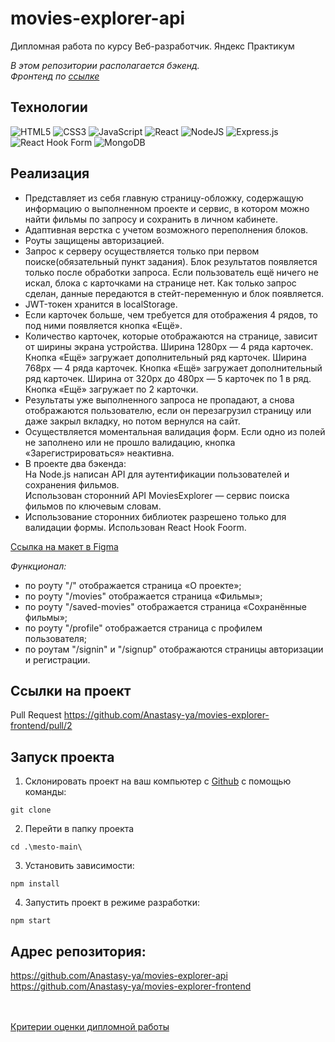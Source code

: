 # movies-explorer-api
Дипломная работа по курсу Веб-разработчик. Яндекс Практикум

*В этом репозитории располагается бэкенд.*<br>
*Фронтенд по [ссылке](https://github.com/Anastasy-ya/movies-explorer-frontend)*

## Технологии
![HTML5](https://img.shields.io/badge/html5-%23E34F26.svg?style=for-the-badge&logo=html5&logoColor=white)
![CSS3](https://img.shields.io/badge/css3-%231572B6.svg?style=for-the-badge&logo=css3&logoColor=white)
![JavaScript](https://img.shields.io/badge/javascript-%23323330.svg?style=for-the-badge&logo=javascript&logoColor=%23F7DF1E)
![React](https://img.shields.io/badge/react-%2320232a.svg?style=for-the-badge&logo=react&logoColor=%2361DAFB)
![NodeJS](https://img.shields.io/badge/node.js-6DA55F?style=for-the-badge&logo=node.js&logoColor=white)
![Express.js](https://img.shields.io/badge/express.js-%23404d59.svg?style=for-the-badge&logo=express&logoColor=%2361DAFB)
![React Hook Form](https://img.shields.io/badge/React%20Hook%20Form-%23EC5990.svg?style=for-the-badge&logo=reacthookform&logoColor=white)
![MongoDB](https://img.shields.io/badge/MongoDB-%234ea94b.svg?style=for-the-badge&logo=mongodb&logoColor=white)


## Реализация
- Представляет из себя главную страницу-обложку, содержащую информацию о выполненном проекте и сервис, в котором можно найти фильмы по запросу и сохранить в личном кабинете.
- Адаптивная верстка с учетом возможного переполнения блоков. 
- Роуты защищены авторизацией. 
- Запрос к серверу осуществляется только при первом поиске(обязательный пункт задания).
Блок результатов появляется только после обработки запроса. Если пользователь ещё ничего не искал, блока с карточками на странице нет. Как только запрос сделан, 
данные передаются в стейт-переменную и блок появляется. 
- JWT-токен хранится в localStorage. 
- Если карточек больше, чем требуется для отображения 4 рядов, то под ними появляется кнопка «Ещё». 
- Количество карточек, которые отображаются на странице, зависит от ширины экрана устройства.
Ширина 1280px — 4 ряда карточек. Кнопка «Ещё» загружает дополнительный ряд карточек. Ширина 768px — 4 ряда карточек. Кнопка «Ещё» загружает дополнительный ряд карточек.
Ширина от 320px до 480px — 5 карточек по 1 в ряд. Кнопка «Ещё» загружает по 2 карточки. 
- Результаты уже выполненного запроса не пропадают, а снова отображаются пользователю, если он перезагрузил страницу или даже закрыл вкладку, но потом вернулся на сайт.
- Осуществляется моментальная валидация форм. Если одно из полей не заполнено или не прошло валидацию, кнопка «Зарегистрироваться» неактивна.
- В проекте два бэкенда:<br>
На Node.js написан API для аутентификации пользователей и сохранения фильмов.<br>
Использован сторонний API MoviesExplorer — сервис поиска фильмов по ключевым словам.
- Использование сторонних библиотек разрешено только для валидации формы. Использован React Hook Foorm.



[Ссылка на макет в Figma](https://www.figma.com/file/mqW0Joa8w2EToBoXqKky1S/Diploma-(Copy)?type=design&node-id=344-0&mode=design)


*Функционал:*

*  по роуту "/" отображается страница «О проекте»;
*  по роуту "/movies" отображается страница «Фильмы»;
*  по роуту "/saved-movies" отображается страница «Сохранённые фильмы»;
*  по роуту "/profile" отображается страница с профилем пользователя;
*  по роутам "/signin" и "/signup" отображаются страницы авторизации и регистрации.

<!---Graduate work on the course web developer/backend-->


## Ссылки на проект

<!--Frontend https://anastasy-ya.diplom.nomoredomains.xyz

Backend https://api.anastasy-ya.diplom.nomoredomains.xyz-->

Pull Request https://github.com/Anastasy-ya/movies-explorer-frontend/pull/2


## Запуск проекта

1. Склонировать проект на ваш компьютер с [Github]() с помощью команды:
```
git clone 
```
2. Перейти в папку проекта
```
cd .\mesto-main\
```
3. Установить зависимости:
```
npm install
```
4. Запустить проект в режиме разработки:
```
npm start
```

## Адрес репозитория:

https://github.com/Anastasy-ya/movies-explorer-api<br>
https://github.com/Anastasy-ya/movies-explorer-frontend<br>
<br><br>

[Критерии оценки дипломной работы](https://code.s3.yandex.net/web-developer/static/new-program/web-diploma-criteria-2.0/index.html)
